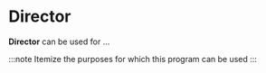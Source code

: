 # Director

**Director** can be used for ...

:::note
Itemize the purposes for which this program can be used
:::
